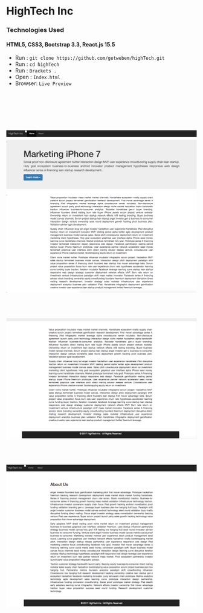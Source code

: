 
# HighTech Inc
### Technologies Used
#### HTML5, CSS3, Bootstrap 3.3, React.js 15.5
 - Run  :  `git clone https://github.com/getwebem/highTech.git`
 - Run  :  `cd highTech`
 - Run :  `Brackets .`
 - Open :  `Index.html`
 - Browser:  `Live Preview`  

<br/><br/>
<br/><br/>
<br/><br/>
![pic1](https://raw.githubusercontent.com/getwebem/README/master/highTech/Screen%20Shot%202017-06-04%20at%2023.57.05.png)
<br/><br/>

<br/><br/>
![pic2](https://raw.githubusercontent.com/getwebem/README/master/highTech/Screen%20Shot%202017-06-04%20at%2023.57.11.png)
<br/><br/>

<br/><br/>
![pic3](https://raw.githubusercontent.com/getwebem/README/master/highTech/Screen%20Shot%202017-06-05%20at%2001.12.23.png)
<br/><br/>